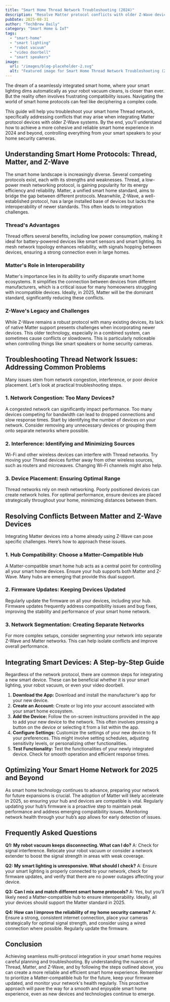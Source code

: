 ```yaml
---
title: "Smart Home Thread Network Troubleshooting (2024)"
description: "Resolve Matter protocol conflicts with older Z-Wave devices.  This complete guide helps achieve seamless multi-protocol integration for your smart lighting, robot vacuum, and video doorbell in 2024. Learn how to troubleshoot and fix common issues! Click to read."
pubDate: 2025-08-31
author: "TechBrew Daily"
category: "Smart Home & IoT"
tags:
  - "smart-home"
  - "smart lighting"
  - "robot vacuum"
  - "video doorbell"
  - "smart speakers"
image:
  url: "/images/blog-placeholder-2.svg"
  alt: "Featured image for Smart Home Thread Network Troubleshooting (2024)"
---
```


The dream of a seamlessly integrated smart home, where your smart lighting dims automatically as your robot vacuum cleans, is closer than ever.  But the reality often involves frustrating compatibility issues.  Navigating the world of smart home protocols can feel like deciphering a complex code.


This guide will help you troubleshoot your smart home Thread network, specifically addressing conflicts that may arise when integrating Matter protocol devices with older Z-Wave systems.  By the end, you'll understand how to achieve a more cohesive and reliable smart home experience in 2024 and beyond, controlling everything from your smart speakers to your home security cameras.

## Understanding Smart Home Protocols: Thread, Matter, and Z-Wave

The smart home landscape is increasingly diverse. Several competing protocols exist, each with its strengths and weaknesses.  Thread, a low-power mesh networking protocol, is gaining popularity for its energy efficiency and reliability.  Matter, a unified smart home standard, aims to bridge the gap between different protocols. Meanwhile, Z-Wave, a well-established protocol, has a large installed base of devices but lacks the interoperability of newer standards.  This often leads to integration challenges.


### Thread's Advantages

Thread offers several benefits, including low power consumption, making it ideal for battery-powered devices like smart sensors and smart lighting. Its mesh network topology enhances reliability, with signals hopping between devices, ensuring a strong connection even in large homes.


### Matter's Role in Interoperability

Matter's importance lies in its ability to unify disparate smart home ecosystems.  It simplifies the connection between devices from different manufacturers, which is a critical issue for many homeowners struggling with incompatible devices.  Ideally, in 2025, Matter will be the dominant standard, significantly reducing these conflicts.

### Z-Wave's Legacy and Challenges

While Z-Wave remains a robust protocol with many existing devices, its lack of native Matter support presents challenges when incorporating newer devices.  This older technology, especially in a combined system, can sometimes cause conflicts or slowdowns.  This is particularly noticeable when controlling things like smart speakers or home security cameras.

## Troubleshooting Thread Network Issues:  Addressing Common Problems

Many issues stem from network congestion, interference, or poor device placement. Let's look at practical troubleshooting steps.

### 1. Network Congestion: Too Many Devices?

A congested network can significantly impact performance.  Too many devices competing for bandwidth can lead to dropped connections and slow response times. Start by identifying the number of devices on your network.  Consider removing any unnecessary devices or grouping them onto separate networks where possible.

### 2. Interference: Identifying and Minimizing Sources

Wi-Fi and other wireless devices can interfere with Thread networks.  Try moving your Thread devices further away from other wireless sources, such as routers and microwaves.  Changing Wi-Fi channels might also help.


### 3. Device Placement: Ensuring Optimal Range

Thread networks rely on mesh networking.  Poorly positioned devices can create network holes. For optimal performance, ensure devices are placed strategically throughout your home, minimizing distances between them.


## Resolving Conflicts Between Matter and Z-Wave Devices

Integrating Matter devices into a home already using Z-Wave can pose specific challenges.  Here’s how to approach these issues.

### 1. Hub Compatibility: Choose a Matter-Compatible Hub

A Matter-compatible smart home hub acts as a central point for controlling all your smart home devices. Ensure your hub supports both Matter and Z-Wave.  Many hubs are emerging that provide this dual support.

### 2. Firmware Updates: Keeping Devices Updated

Regularly update the firmware on all your devices, including your hub.  Firmware updates frequently address compatibility issues and bug fixes, improving the stability and performance of your smart home network.

### 3. Network Segmentation:  Creating Separate Networks

For more complex setups, consider segmenting your network into separate Z-Wave and Matter networks. This can help isolate conflicts and improve overall performance.

## Integrating Smart Devices: A Step-by-Step Guide

Regardless of the network protocol, there are common steps for integrating a new smart device.  These can be beneficial whether it is your smart lighting, your robot vacuum, or even your video doorbell.

1. **Download the App:** Download and install the manufacturer's app for your new device.
2. **Create an Account:**  Create or log into your account associated with your smart home ecosystem.
3. **Add the Device:** Follow the on-screen instructions provided in the app to add your new device to the network. This often involves pressing a button on the device or selecting it from a list within the app.
4. **Configure Settings:** Customize the settings of your new device to fit your preferences. This might involve setting schedules, adjusting sensitivity levels, or personalizing other functionalities.
5. **Test Functionality:** Test the functionalities of your newly integrated device. Check for smooth operation and efficient response times.


## Optimizing Your Smart Home Network for 2025 and Beyond

As smart home technology continues to advance, preparing your network for future expansions is crucial.  The adoption of Matter will likely accelerate in 2025, so ensuring your hub and devices are compatible is vital. Regularly updating your hub’s firmware is a proactive step to maintain peak performance and address emerging compatibility issues.  Monitoring network health through your hub’s app allows for early detection of issues.

## Frequently Asked Questions

**Q1: My robot vacuum keeps disconnecting. What can I do?**  A:  Check for signal interference.  Relocate your robot vacuum or consider a network extender to boost the signal strength in areas with weak coverage.

**Q2:  My smart lighting is unresponsive.  What should I check?** A:  Ensure your smart lighting is properly connected to your network, check for firmware updates, and verify that there are no power outages affecting your device.

**Q3:  Can I mix and match different smart home protocols?** A:  Yes, but you’ll likely need a Matter-compatible hub to ensure interoperability.  Ideally, all your devices should support the Matter standard in 2025.

**Q4: How can I improve the reliability of my home security cameras?** A:  Ensure a strong, consistent internet connection, place your cameras strategically for optimal signal strength, and consider using a wired connection where possible.  Regularly update the firmware.

## Conclusion

Achieving seamless multi-protocol integration in your smart home requires careful planning and troubleshooting. By understanding the nuances of Thread, Matter, and Z-Wave, and by following the steps outlined above, you can create a more reliable and efficient smart home experience.  Remember to prioritize a Matter-compatible hub for the future, keep your firmware updated, and monitor your network's health regularly. This proactive approach will pave the way for a smooth and enjoyable smart home experience, even as new devices and technologies continue to emerge.